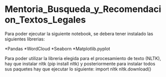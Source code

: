 # Mentoria_Busqueda_y_Recomendacion_Textos_Legales


Para poder ejecutar la siguiente notebook, se debera tener instalado las siguientes librerias:

*Pandas
*WordCloud
*Seaborn
*Matplotlib.pyplot


Para poder utilizar la libreria elegida para el procesamiento de texto (NLTK), hay que instalar nltk (pip install nltk) y posteriormente para instalar todos sus paquetes hay que ejecutar lo siguiente:
import nltk
nltk.download()